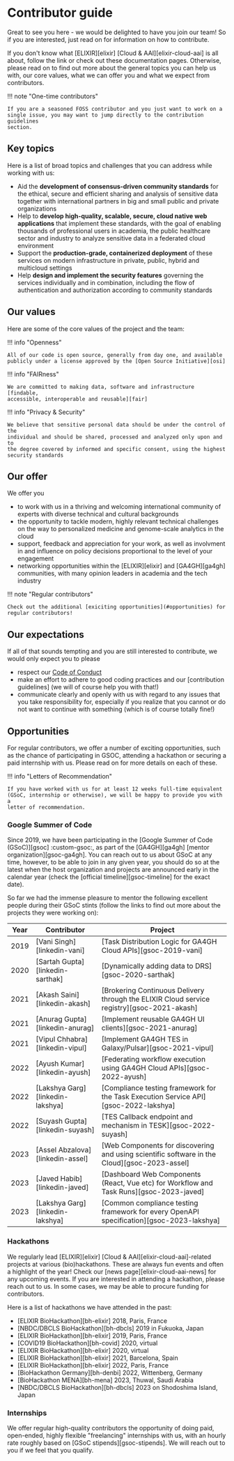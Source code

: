 # Contributor guide

Great to see you here - we would be delighted to have you join our team! So if
you are interested, just read on for information on how to contribute.

If you don't know what [ELIXIR][elixir] [Cloud & AAI][elixir-cloud-aai] is all
about, follow the link or check out these documentation pages. Otherwise,
please read on to find out more about the general topics you can help us with,
our core values, what we can offer you and what we expect from contributors.

!!! note "One-time contributors"

    If you are a seasoned FOSS contributor and you just want to work on a
    single issue, you may want to jump directly to the contribution guidelines
    section.

## Key topics

Here is a list of broad topics and challenges that you can address while
working with us:

- Aid the **development of consensus-driven community standards** for the
  ethical, secure and efficient sharing and analysis of sensitive data together
  with international partners in big and small public and private organizations
- Help to **develop high-quality, scalable, secure, cloud native web
  applications** that implement these standards, with the goal of enabling
  thousands of professional users in academia, the public healthcare sector and
  industry to analyze sensitive data in a federated cloud environment
- Support the **production-grade, containerized deployment** of these services
  on modern infrastructure in private, public, hybrid and multicloud settings
- Help **design and implement the security features** governing the services
  individually and in combination, including the flow of authentication and
  authorization according to community standards

## Our values

Here are some of the core values of the project and the team:

!!! info "Openness"

    All of our code is open source, generally from day one, and available
    publicly under a license approved by the [Open Source Initiative][osi]

!!! info "FAIRness"

    We are committed to making data, software and infrastructure [findable,
    accessible, interoperable and reusable][fair]

!!! info "Privacy & Security"

    We believe that sensitive personal data should be under the control of the
    individual and should be shared, processed and analyzed only upon and to
    the degree covered by informed and specific consent, using the highest
    security standards

## Our offer

We offer you

- to work with us in a thriving and welcoming international community of
  experts with diverse technical and cultural backgrounds
- the opportunity to tackle modern, highly relevant technical challenges on the
  way to personalized medicine and genome-scale analytics in the cloud
- support, feedback and appreciation for your work, as well as involvment in
  and influence on policy decisions proportional to the level of your
  engagement
- networking opportunities within the [ELIXIR][elixir] and [GA4GH][ga4gh]
  communities, with many opinion leaders in academia and the tech industry

!!! note "Regular contributors"

    Check out the additional [exiciting opportunities](#opportunities) for
    regular contributors!

## Our expectations

If all of that sounds tempting and you are still interested to contribute, we
would only expect you to please

- respect our [Code of Conduct](../../about/code-of-conduct.md)
- make an effort to adhere to good coding practices and our [contribution
guidelines] (we will of course help you with that!)
- communicate clearly and openly with us with regard to any issues that you
take responsibility for, especially if you realize that you cannot or do not
want to continue with something (which is of course totally fine!)

## Opportunities

For regular contributors, we offer a number of exciting opportunities, such as
the chance of participating in GSOC, attending a hackathon or securing a paid
internship with us. Please read on for more details on each of these.

!!! info "Letters of Recommendation"

    If you have worked with us for at least 12 weeks full-time equivalent
    (GSoC, internship or otherwise), we will be happy to provide you with a
    letter of recommendation.

### Google Summer of Code

Since 2019, we have been participating in the [Google Summer of Code
(GSoC)][gsoc] :custom-gsoc:, as part of the [GA4GH][ga4gh] [mentor
organization][gsoc-ga4gh]. You can reach out to us about GSoC at any time,
however, to be able to join in any given year, you should do so at the latest
when the host organization and projects are announced early in the calendar
year (check the [official timeline][gsoc-timeline] for the exact date).

So far we had the immense pleasure to mentor the following excellent people
during their GSoC stints (follow the links to find out more about the
projects they were working on):

| Year | Contributor | Project |
| --- | --- | --- |
| 2019 | [Vani Singh][linkedin-vani] | [Task Distribution Logic for GA4GH Cloud APIs][gsoc-2019-vani] |
| 2020 | [Sartah Gupta][linkedin-sarthak] | [Dynamically adding data to DRS][gsoc-2020-sarthak] |
| 2021 | [Akash Saini][linkedin-akash] | [Brokering Continuous Delivery through the ELIXIR Cloud service registry][gsoc-2021-akash] |
| 2021 | [Anurag Gupta][linkedin-anurag] | [Implement reusable GA4GH UI clients][gsoc-2021-anurag] |
| 2021 | [Vipul Chhabra][linkedin-vipul] | [Implement GA4GH TES in Galaxy/Pulsar][gsoc-2021-vipul] |
| 2022 | [Ayush Kumar][linkedin-ayush] | [Federating workflow execution using GA4GH Cloud APIs][gsoc-2022-ayush] |
| 2022 | [Lakshya Garg][linkedin-lakshya] | [Compliance testing framework for the Task Execution Service API][gsoc-2022-lakshya] |
| 2022 | [Suyash Gupta][linkedin-suyash] | [TES Callback endpoint and mechanism in TESK][gsoc-2022-suyash] |
| 2023 | [Assel Abzalova][linkedin-assel] | [Web Components for discovering and using scientific software in the Cloud][gsoc-2023-assel] |
| 2023 | [Javed Habib][linkedin-javed] | [Dashboard Web Components (React, Vue etc) for Workflow and Task Runs][gsoc-2023-javed] |
| 2023 | [Lakshya Garg][linkedin-lakshya] | [Common compliance testing framework for every OpenAPI specification][gsoc-2023-lakshya] |

### Hackathons

We regularly lead [ELIXIR][elixir] [Cloud & AAI][elixir-cloud-aai]-related
projects at various (bio)hackathons. These are always fun events and often a
highlight of the year! Check our [news
page][elixir-cloud-aai-news] for any upcoming events. If you are interested in
attending a hackathon, please reach out to us. In some cases, we may be able
to procure funding for contributors.

Here is a list of hackathons we have attended in the past:

- [ELIXIR BioHackathon][bh-elixir] 2018, Paris, France
- [NBDC/DBCLS BioHackathon][bh-dbcls] 2019 in Fukuoka, Japan
- [ELIXIR BioHackathon][bh-elixir] 2019, Paris, France
- [COVID19 BioHackathon][bh-covid] 2020, virtual
- [ELIXIR BioHackathon][bh-elixir] 2020, virtual
- [ELIXIR BioHackathon][bh-elixir] 2021, Barcelona, Spain
- [ELIXIR BioHackathon][bh-elixir] 2022, Paris, France
- [BioHackathon Germany][bh-denbi] 2022, Wittenberg, Germany
- [BioHackathon MENA][bh-mena] 2023, Thuwal, Saudi Arabia
- [NBDC/DBCLS BioHackathon][bh-dbcls] 2023 on Shodoshima Island, Japan

### Internships

We offer regular high-quality contributors the opportunity of doing paid,
open-ended, highly flexible "freelancing" internships with us, with an hourly
rate roughly based on [GSoC stipends][gsoc-stipends]. We will reach out to you
if we feel that you qualify.
